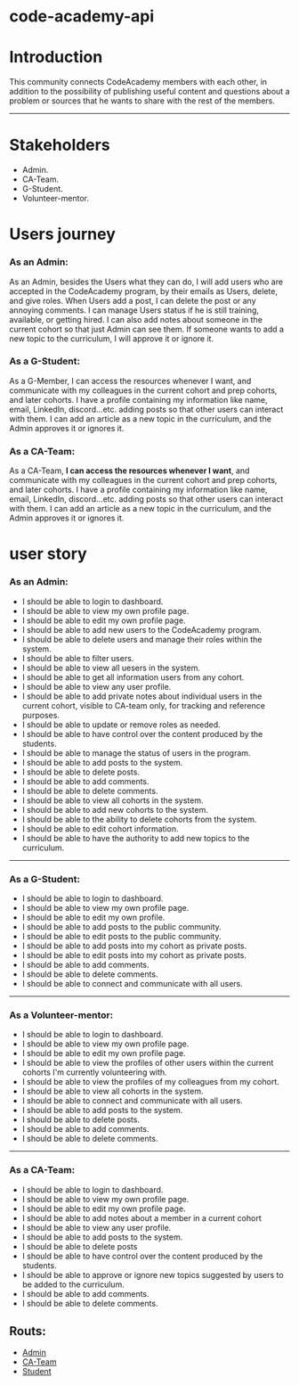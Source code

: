 # code-academy-api
# Introduction
This community connects CodeAcademy members with each other, in addition to the possibility of publishing useful content and questions about a problem or sources that he wants to share with the rest of the members.

---
# Stakeholders 
* Admin.
* CA-Team.
* G-Student. 
* Volunteer-mentor.

# Users journey
### As an Admin: 
As an Admin, besides the Users what they can do, I will add users who are accepted in the CodeAcademy program, by their emails as Users, delete, and give roles.
 When Users add a post, I can delete the post or any annoying comments.
I can manage Users status if he is still training, available, or getting hired. I can also add notes about someone in the current cohort so that just Admin can see them.
If someone wants to add a new topic to the curriculum, I will approve it or ignore it.

### As a G-Student: 
As a G-Member, I can access the resources whenever I want, and communicate with my colleagues in the current cohort and prep cohorts, and later cohorts. I have a profile containing my information like name, email, LinkedIn, discord...etc.
adding posts so that other users can interact with them.
I can add an article as a new topic in the curriculum, and the Admin approves it or ignores it.

### As a CA-Team: 
As a CA-Team, **I can access the resources whenever I want**, and communicate with my colleagues in the current cohort and prep cohorts, and later cohorts. I have a profile containing my information like name, email, LinkedIn, discord...etc.
adding posts so that other users can interact with them.
I can add an article as a new topic in the curriculum, and the Admin approves it or ignores it.



# user story
### As an Admin:
* I should be able to login to dashboard.
* I should be able to view  my own profile page.
* I should be able to edit my own profile page.
* I should be able  to add new users to the CodeAcademy program.
* I should be able to  delete users and manage their roles within the system.
* I should be able to filter users.
* I should be able to  view all uesers in the system.
* I should be able  to get all information users from any cohort.
* I should be able  to view any user profile.
* I should be able  to add private notes about individual users in the current cohort, visible to CA-team only, for tracking and reference purposes.
* I should be able to  update or remove roles as needed.
* I should be able to  have control over the content produced by the students.
* I should be able to  manage the status of users in the program.
* I should be able to  add posts to the system.
* I should be able to  delete posts. 
* I should be able to add comments.
* I should be able to  delete comments. 
* I should be able to  view all cohorts in the system. 
* I should be able to  add new cohorts to the system.
* I should be able to  the ability to delete cohorts from the system.
* I should be able to  edit cohort information.
* I should be able to  have the authority to add new topics to the curriculum. 







---
### As a G-Student:
*  I should be able to login to dashboard.
* I should be able  to view  my own profile page.
* I should be able  to edit my own profile. 
* I should be able to  add posts to the public community.
* I should be able to  edit posts to the public community.
* I should be able to  add posts into my cohort as private posts. 
* I should be able to  edit posts into my cohort as private posts.
* I should be able to  add comments.
* I should be able to  delete comments.
* I should be able to  connect and communicate with all users.
---
### As a Volunteer-mentor:
* I should be able to login to dashboard.
* I should be able to view  my own profile page.
* I should be able  to edit my own profile page.
* I should be able to  view the profiles of other users within the current cohorts I'm currently volunteering with.
* I should be able to  view the profiles of my colleagues from my cohort.
* I should be able to  view all cohorts in the system.
* I should be able to connect and communicate with all users.
* I should be able to  add posts to the system.
* I should be able to delete posts. 
* I should be able to  add comments.
* I should be able to  delete comments.
---
### As a CA-Team:
* I should be able to login to dashboard.
* I should be able  to view  my own profile page.
* I should be able  to  edit my own profile page.
* I should be able to  add notes about a member in a current cohort
* I should be able to  view any user profile.
* I should be able to  add posts to the system.
* I should be able to  delete posts 
* I should be able to  have control over the content produced by the students.
* I should be able to  approve or ignore new topics suggested by users to be added to the curriculum.
* I should be able to  add comments.
* I should be able to  delete comments.


## Routs:
- [Admin](https://hackmd.io/usqHVb_gS2CCIt846W7ydQ)
- [CA-Team](https://hackmd.io/tvGi0n1xQqCEQmEXCgs5Sw)
- [Student ](https://hackmd.io/GOEb0IUuRAaL7rZRFNeK8Q)